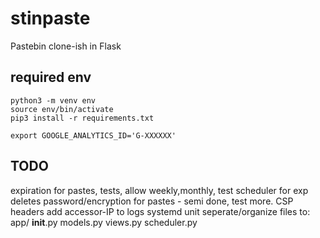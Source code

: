 # stinpaste

Pastebin clone-ish in Flask


## required env
```
python3 -m venv env
source env/bin/activate
pip3 install -r requirements.txt
```

`export GOOGLE_ANALYTICS_ID='G-XXXXXX'`

## TODO 
expiration for pastes, tests, allow weekly,monthly, test scheduler for exp deletes
password/encryption for pastes - semi done, test more. 
CSP headers
add accessor-IP to logs
systemd unit
seperate/organize files to:
app/
  __init__.py
  models.py
  views.py
  scheduler.py

